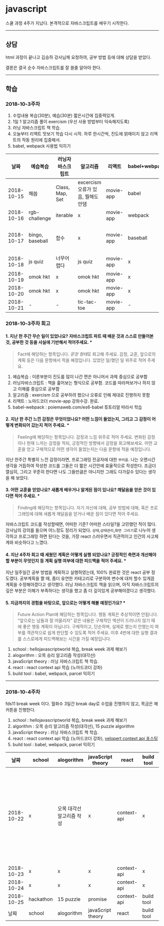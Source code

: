 # javascript

스쿨 과정 4주가 지났다. 본격적으로 자바스크립트를 배우기 시작한다.

---

## 상담

html 과정이 끝나고 김승하 강사님께 요청하여, 공부 방법 등에 대해 상담을 받았다.

결론은 결국 순수 자바스크립트를 잘 쓸줄 알아야 한다.

---

## 학습

### 2018-10-3주차
1) 수업내용 복습(30분), 예습(30분) 짧은시간에 집중력있게.
2) 1일 1 알고리즘 풀이 exercism (우선 사용 방법부터 익숙해지도록)
3) 러닝 자바스크립트 책 학습.
4) 오늘부터 리액트 맛보기 학습 다시 시작. 하루 한시간씩, 진도에 얽매이지 않고 리액트의 작동 원리에 집중해서.
5) babel, webpack 사용법 익히기


| 날짜 | 예습복습 | 러닝자바스크립트 | 알고리즘 | 리액트 | babel+webpack | note |
|-----|--------|-------------|--------|------|-------|-------|
2018-10-15| 해씀 | Class, Map, Set | excercism 오류가 있음, 뭘해도 안댐 | movie-app | babel | - |
2018-10-16| rgb-challenge | iterable | x | movie-app | webpack | - |
2018-10-17| bingo, baseball | 함수 | x | movie-app | baseball | 책 너무어려워여 |
2018-10-18| js quiz | 너무어렵다 | js quiz | movie-app | x | - |
2018-10-19| omok hkt | x | omok hkt | movie-app  | x | - |
2018-10-20| omok hkt | x | omok hkt | movie-app  | x | - |
2018-10-21| - | - | tic-tac-toe | movie-app  | - | - |


### 2018-10-3주차 회고

#### 1. 지난 한 주간 무슨 일이 있었나요? 자바스크립트 파트 때 배운 것과 스스로 만들어본 것, 공부한 것 등을 사실에 기반해서 적어주세요. *
> Fact에 해당하는 항목입니다. *문장 형태*로 회고해 주세요. 감정, 교훈, 앞으로의 계획 등은 다음 문항에서 적을 예정입니다. 있었던 일/했던 일 위주로 적어 주세요.

1) 예습복습 : 이론부분이 진도를 많이 나간 편은 아니어서 과제 중심으로 공부함
2) 러닝자바스크립트 : 책을 훑어보는 형식으로 공부함. 코드를 따라쳐보거나 하지 않고 이해를 중심으로 공부함
3) 알고리즘 : exercism 으로 공부하려 했으나 오류로 인해 제대로 진행하지 못함
4) 리액트 : 노마드코더 movie-app 강좌수강. 완료.
5) babel-webpack : poiemaweb.com/es6-babel 튜토리얼 따라서 학습

#### 2. 지난 한 주간 느낀 감정은 무엇이었나요? 어떤 느낌이 들었는지, 그리고 그 감정이 어떻게 변화되어 갔는지 적어 주세요. *
> Feeling에 해당하는 항목입니다. 감정과 느낌 위주로 적어 주세요. 변화된 감정이나 현재 느끼는 감정을 적되, 긍정적인 방향에서 감정을 회고해보세요. 어떤 교훈을 얻고 구체적으로 어떤 생각이 들었는지는 다음 문항에 적을 예정입니다.

지난 한주간 특별히 느낀 감정이라면, 프로그래밍 전공자에 대한 `부러움`. 나는 오랜시간 생각을 거듭하여 작성한 코드를 그들은 더 짧은 시간안에 효율적으로 작성한다. 조금더 열심히, 그리고 꾸준히 한다면 나도 그들만큼은 아니지만 그래도 다가갈수 있다는 생각을 해 보았다. 

#### 3. 어떤 교훈을 얻었나요? 새롭게 배우거나 알게된 점이 있나요? 깨달음을 얻은 것이 있다면 적어 주세요. *
> Finding에 해당하는 항목입니다. 자기 자신에 대해, 공부 방법에 대해, 혹은 프로그래밍에 대해 새롭게 깨달음을 얻거나 배운 점이 있다면 적어 주세요.

자바스크립트 코드를 작성할때면, 어떠한 기준? 어떠한 스타일?을 고민했던 적이 많다. 강사님의 강의를 들으며 어느정도 정리가 되었다. `상태`,`상태관리`,`화면 그리기`로 나누어 생각하고 프로그래밍 하면 된다는 것을, 가장 react 스러우면서 직관적이고 인간의 사고체계와 비슷하다고 느꼈다.

#### 4. 지난 4주차 회고 때 세웠던 계획은 어떻게 실행 되었나요? 긍정적인 측면과 개선해야 할 부분이 무엇인지 등 계획 실행 여부에 대한 피드백을 적어 주세요. *

지난 일주일간 공부 방법을 계획하고 실행하였는데, 100% 완료한 것은 react 공부 정도였다. 공부계획을 짤 때, 좀더 유연한 카테고리로 구분하여 변수에 대처 할수 있게끔 계획을 수정해야겠다고 생각했다.
러닝 자바스크립트 책을 읽으며, 아직 자바스크립트의 깊은 부분은 이해가 부족하다는 생각을 했고 좀 더 깊이있게 공부해야겠다고 생각했다.

#### 5. 지금까지의 경험을 바탕으로, 앞으로는 어떻게 해볼 예정인가요? *
> Future Action Plan에 해당하는 항목입니다. 행동 계획은 추상적이면 안됩니다. "앞으로는 남들과 잘 어울리자" 같은 내용은 구체적인 액션이 드러나지 않기 때에 좋은 행동 계획이 아닙니다. 구체적이고, 단순하며, 실제로 했는지 안했는지 여부를 객관적으로 쉽게 판단할 수 있도록 적어 주세요. 이후 4번에 대한 실행 결과를 스스로에게 피드백해보는 시간을 가질 예정입니다.

1) school : hellojavascriptworld 복습, break week 과제 해보기
2) alogorithm : 오목 승리 알고리즘 작성(대각선)
3) javaScript theory : 러닝 자바스크립트 책 학습.
4) react : react context api 학습 (노마드코더 강좌)
5) build tool : babel, webpack, parcel 익히기

---

### 2018-10-4주차

fds11 break week 이다. 월화수 3일간 break day로 수업을 진행하지 않고, 목금은 해커톤을 진행한다.

1) school : hellojavascriptworld 복습, break week 과제 해보기
2) algorithm : 오목 승리 알고리즘 작성(대각선), 15 puzzle algorithm
3) javaScript theory : 러닝 자바스크립트 책 학습.
4) react : react context api 학습 (노마드코더 강좌), [velopert context api 포스팅](https://velopert.com/3606)
5) build tool : babel, webpack, parcel 익히기


| 날짜 | school | alogorithm | javaScript theory | react | build tool | note |
|-----|--------|-------------|--------|------|-------|-------|
| 2018-10-22 | x | 오목 대각선 알고리즘 작성 | x | context-api | x | 오목 알고리즘이 생각보다 일찍끝나서 대안을 찾아봐야한다. |
| 2018-10-23 | x | x | x | context-api | x | note |
| 2018-10-24 | x | x | x | context-api | x | note |
| 2018-10-25 | hackathon | 15 puzzle | promise | context-api | build tool | note |
| 날짜 | school | alogorithm | javaScript theory | react | build tool | note |


